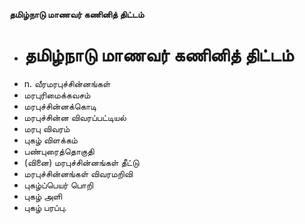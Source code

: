 **தமிழ்நாடு மாணவர் கணினித் திட்டம்**
- # தமிழ்நாடு மாணவர் கணினித் திட்டம்
- n. வீரமரபுச்சின்னங்கள்
- மரபுரிமைக்கவசம்
- மரபுச்சின்னக்கொடி
- மரபுச்சின்ன விவரப்பட்டியல்
- மரபு விவரம்
- புகழ் விளக்கம்
- பண்புரைத்தொகுதி
- (வினை) மரபுச்சின்னங்கள் தீட்டு
- மரபுச்சின்னங்கள் விவரமறிவி
- புகழ்ப்பெயர் பொறி
- புகழ் அளி
- புகழ் பரப்பு.

